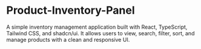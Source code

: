 # Product-Inventory-Panel
A simple inventory management application built with React, TypeScript, Tailwind CSS, and shadcn/ui. It allows users to view, search, filter, sort, and manage products with a clean and responsive UI.
